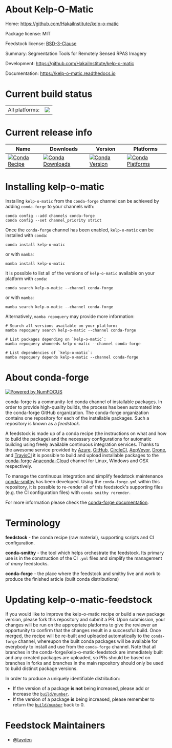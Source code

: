 About Kelp-O-Matic
==================

Home: https://github.com/HakaiInstitute/kelp-o-matic

Package license: MIT

Feedstock license: [BSD-3-Clause](https://github.com/conda-forge/kelp-o-matic-feedstock/blob/main/LICENSE.txt)

Summary: Segmentation Tools for Remotely Sensed RPAS Imagery

Development: https://github.com/HakaiInstitute/kelp-o-matic

Documentation: https://kelp-o-matic.readthedocs.io

Current build status
====================


<table><tr><td>All platforms:</td>
    <td>
      <a href="https://dev.azure.com/conda-forge/feedstock-builds/_build/latest?definitionId=18662&branchName=main">
        <img src="https://dev.azure.com/conda-forge/feedstock-builds/_apis/build/status/kelp-o-matic-feedstock?branchName=main">
      </a>
    </td>
  </tr>
</table>

Current release info
====================

| Name | Downloads | Version | Platforms |
| --- | --- | --- | --- |
| [![Conda Recipe](https://img.shields.io/badge/recipe-kelp--o--matic-green.svg)](https://anaconda.org/conda-forge/kelp-o-matic) | [![Conda Downloads](https://img.shields.io/conda/dn/conda-forge/kelp-o-matic.svg)](https://anaconda.org/conda-forge/kelp-o-matic) | [![Conda Version](https://img.shields.io/conda/vn/conda-forge/kelp-o-matic.svg)](https://anaconda.org/conda-forge/kelp-o-matic) | [![Conda Platforms](https://img.shields.io/conda/pn/conda-forge/kelp-o-matic.svg)](https://anaconda.org/conda-forge/kelp-o-matic) |

Installing kelp-o-matic
=======================

Installing `kelp-o-matic` from the `conda-forge` channel can be achieved by adding `conda-forge` to your channels with:

```
conda config --add channels conda-forge
conda config --set channel_priority strict
```

Once the `conda-forge` channel has been enabled, `kelp-o-matic` can be installed with `conda`:

```
conda install kelp-o-matic
```

or with `mamba`:

```
mamba install kelp-o-matic
```

It is possible to list all of the versions of `kelp-o-matic` available on your platform with `conda`:

```
conda search kelp-o-matic --channel conda-forge
```

or with `mamba`:

```
mamba search kelp-o-matic --channel conda-forge
```

Alternatively, `mamba repoquery` may provide more information:

```
# Search all versions available on your platform:
mamba repoquery search kelp-o-matic --channel conda-forge

# List packages depending on `kelp-o-matic`:
mamba repoquery whoneeds kelp-o-matic --channel conda-forge

# List dependencies of `kelp-o-matic`:
mamba repoquery depends kelp-o-matic --channel conda-forge
```


About conda-forge
=================

[![Powered by
NumFOCUS](https://img.shields.io/badge/powered%20by-NumFOCUS-orange.svg?style=flat&colorA=E1523D&colorB=007D8A)](https://numfocus.org)

conda-forge is a community-led conda channel of installable packages.
In order to provide high-quality builds, the process has been automated into the
conda-forge GitHub organization. The conda-forge organization contains one repository
for each of the installable packages. Such a repository is known as a *feedstock*.

A feedstock is made up of a conda recipe (the instructions on what and how to build
the package) and the necessary configurations for automatic building using freely
available continuous integration services. Thanks to the awesome service provided by
[Azure](https://azure.microsoft.com/en-us/services/devops/), [GitHub](https://github.com/),
[CircleCI](https://circleci.com/), [AppVeyor](https://www.appveyor.com/),
[Drone](https://cloud.drone.io/welcome), and [TravisCI](https://travis-ci.com/)
it is possible to build and upload installable packages to the
[conda-forge](https://anaconda.org/conda-forge) [Anaconda-Cloud](https://anaconda.org/)
channel for Linux, Windows and OSX respectively.

To manage the continuous integration and simplify feedstock maintenance
[conda-smithy](https://github.com/conda-forge/conda-smithy) has been developed.
Using the ``conda-forge.yml`` within this repository, it is possible to re-render all of
this feedstock's supporting files (e.g. the CI configuration files) with ``conda smithy rerender``.

For more information please check the [conda-forge documentation](https://conda-forge.org/docs/).

Terminology
===========

**feedstock** - the conda recipe (raw material), supporting scripts and CI configuration.

**conda-smithy** - the tool which helps orchestrate the feedstock.
                   Its primary use is in the construction of the CI ``.yml`` files
                   and simplify the management of *many* feedstocks.

**conda-forge** - the place where the feedstock and smithy live and work to
                  produce the finished article (built conda distributions)


Updating kelp-o-matic-feedstock
===============================

If you would like to improve the kelp-o-matic recipe or build a new
package version, please fork this repository and submit a PR. Upon submission,
your changes will be run on the appropriate platforms to give the reviewer an
opportunity to confirm that the changes result in a successful build. Once
merged, the recipe will be re-built and uploaded automatically to the
`conda-forge` channel, whereupon the built conda packages will be available for
everybody to install and use from the `conda-forge` channel.
Note that all branches in the conda-forge/kelp-o-matic-feedstock are
immediately built and any created packages are uploaded, so PRs should be based
on branches in forks and branches in the main repository should only be used to
build distinct package versions.

In order to produce a uniquely identifiable distribution:
 * If the version of a package **is not** being increased, please add or increase
   the [``build/number``](https://docs.conda.io/projects/conda-build/en/latest/resources/define-metadata.html#build-number-and-string).
 * If the version of a package **is** being increased, please remember to return
   the [``build/number``](https://docs.conda.io/projects/conda-build/en/latest/resources/define-metadata.html#build-number-and-string)
   back to 0.

Feedstock Maintainers
=====================

* [@tayden](https://github.com/tayden/)


